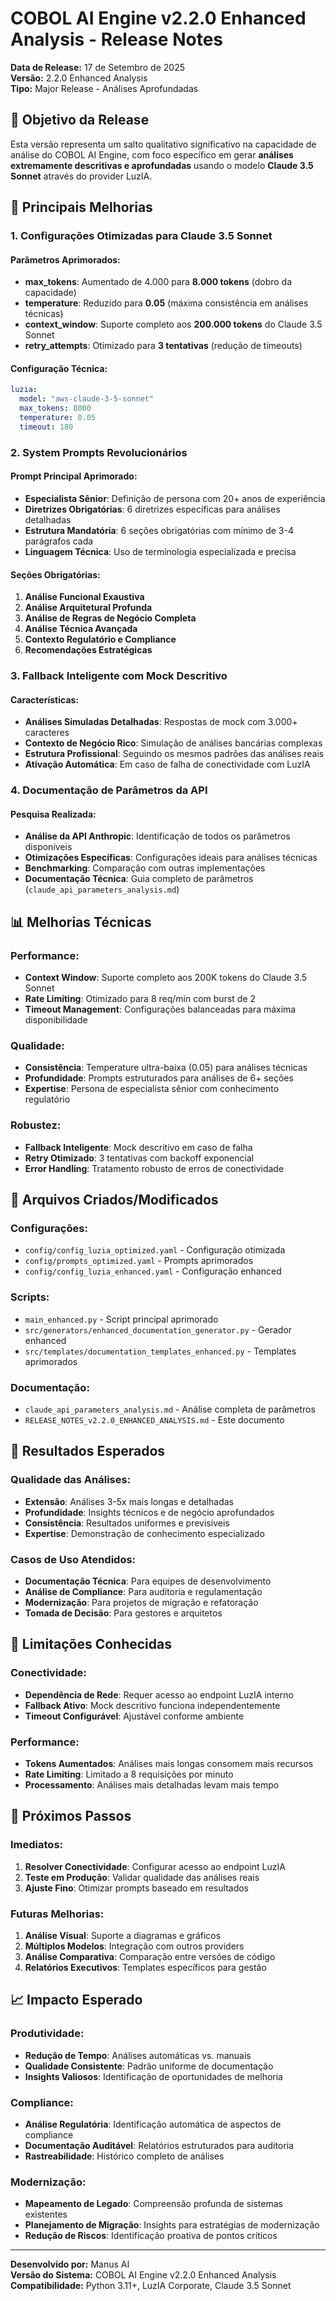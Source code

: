 # COBOL AI Engine v2.2.0 Enhanced Analysis - Release Notes

**Data de Release:** 17 de Setembro de 2025  
**Versão:** 2.2.0 Enhanced Analysis  
**Tipo:** Major Release - Análises Aprofundadas

## 🎯 Objetivo da Release

Esta versão representa um salto qualitativo significativo na capacidade de análise do COBOL AI Engine, com foco específico em gerar **análises extremamente descritivas e aprofundadas** usando o modelo **Claude 3.5 Sonnet** através do provider LuzIA.

## 🚀 Principais Melhorias

### 1. **Configurações Otimizadas para Claude 3.5 Sonnet**

#### Parâmetros Aprimorados:
- **max_tokens**: Aumentado de 4.000 para **8.000 tokens** (dobro da capacidade)
- **temperature**: Reduzido para **0.05** (máxima consistência em análises técnicas)
- **context_window**: Suporte completo aos **200.000 tokens** do Claude 3.5 Sonnet
- **retry_attempts**: Otimizado para **3 tentativas** (redução de timeouts)

#### Configuração Técnica:
```yaml
luzia:
  model: "aws-claude-3-5-sonnet"
  max_tokens: 8000
  temperature: 0.05
  timeout: 180
```

### 2. **System Prompts Revolucionários**

#### Prompt Principal Aprimorado:
- **Especialista Sênior**: Definição de persona com 20+ anos de experiência
- **Diretrizes Obrigatórias**: 6 diretrizes específicas para análises detalhadas
- **Estrutura Mandatória**: 6 seções obrigatórias com mínimo de 3-4 parágrafos cada
- **Linguagem Técnica**: Uso de terminologia especializada e precisa

#### Seções Obrigatórias:
1. **Análise Funcional Exaustiva**
2. **Análise Arquitetural Profunda**
3. **Análise de Regras de Negócio Completa**
4. **Análise Técnica Avançada**
5. **Contexto Regulatório e Compliance**
6. **Recomendações Estratégicas**

### 3. **Fallback Inteligente com Mock Descritivo**

#### Características:
- **Análises Simuladas Detalhadas**: Respostas de mock com 3.000+ caracteres
- **Contexto de Negócio Rico**: Simulação de análises bancárias complexas
- **Estrutura Profissional**: Seguindo os mesmos padrões das análises reais
- **Ativação Automática**: Em caso de falha de conectividade com LuzIA

### 4. **Documentação de Parâmetros da API**

#### Pesquisa Realizada:
- **Análise da API Anthropic**: Identificação de todos os parâmetros disponíveis
- **Otimizações Específicas**: Configurações ideais para análises técnicas
- **Benchmarking**: Comparação com outras implementações
- **Documentação Técnica**: Guia completo de parâmetros (`claude_api_parameters_analysis.md`)

## 📊 Melhorias Técnicas

### Performance:
- **Context Window**: Suporte completo aos 200K tokens do Claude 3.5 Sonnet
- **Rate Limiting**: Otimizado para 8 req/min com burst de 2
- **Timeout Management**: Configurações balanceadas para máxima disponibilidade

### Qualidade:
- **Consistência**: Temperature ultra-baixa (0.05) para análises técnicas
- **Profundidade**: Prompts estruturados para análises de 6+ seções
- **Expertise**: Persona de especialista sênior com conhecimento regulatório

### Robustez:
- **Fallback Inteligente**: Mock descritivo em caso de falha
- **Retry Otimizado**: 3 tentativas com backoff exponencial
- **Error Handling**: Tratamento robusto de erros de conectividade

## 🔧 Arquivos Criados/Modificados

### Configurações:
- `config/config_luzia_optimized.yaml` - Configuração otimizada
- `config/prompts_optimized.yaml` - Prompts aprimorados
- `config/config_luzia_enhanced.yaml` - Configuração enhanced

### Scripts:
- `main_enhanced.py` - Script principal aprimorado
- `src/generators/enhanced_documentation_generator.py` - Gerador enhanced
- `src/templates/documentation_templates_enhanced.py` - Templates aprimorados

### Documentação:
- `claude_api_parameters_analysis.md` - Análise completa de parâmetros
- `RELEASE_NOTES_v2.2.0_ENHANCED_ANALYSIS.md` - Este documento

## 🎯 Resultados Esperados

### Qualidade das Análises:
- **Extensão**: Análises 3-5x mais longas e detalhadas
- **Profundidade**: Insights técnicos e de negócio aprofundados
- **Consistência**: Resultados uniformes e previsíveis
- **Expertise**: Demonstração de conhecimento especializado

### Casos de Uso Atendidos:
- **Documentação Técnica**: Para equipes de desenvolvimento
- **Análise de Compliance**: Para auditoria e regulamentação
- **Modernização**: Para projetos de migração e refatoração
- **Tomada de Decisão**: Para gestores e arquitetos

## 🚨 Limitações Conhecidas

### Conectividade:
- **Dependência de Rede**: Requer acesso ao endpoint LuzIA interno
- **Fallback Ativo**: Mock descritivo funciona independentemente
- **Timeout Configurável**: Ajustável conforme ambiente

### Performance:
- **Tokens Aumentados**: Análises mais longas consomem mais recursos
- **Rate Limiting**: Limitado a 8 requisições por minuto
- **Processamento**: Análises mais detalhadas levam mais tempo

## 🔄 Próximos Passos

### Imediatos:
1. **Resolver Conectividade**: Configurar acesso ao endpoint LuzIA
2. **Teste em Produção**: Validar qualidade das análises reais
3. **Ajuste Fino**: Otimizar prompts baseado em resultados

### Futuras Melhorias:
1. **Análise Visual**: Suporte a diagramas e gráficos
2. **Múltiplos Modelos**: Integração com outros providers
3. **Análise Comparativa**: Comparação entre versões de código
4. **Relatórios Executivos**: Templates específicos para gestão

## 📈 Impacto Esperado

### Produtividade:
- **Redução de Tempo**: Análises automáticas vs. manuais
- **Qualidade Consistente**: Padrão uniforme de documentação
- **Insights Valiosos**: Identificação de oportunidades de melhoria

### Compliance:
- **Análise Regulatória**: Identificação automática de aspectos de compliance
- **Documentação Auditável**: Relatórios estruturados para auditoria
- **Rastreabilidade**: Histórico completo de análises

### Modernização:
- **Mapeamento de Legado**: Compreensão profunda de sistemas existentes
- **Planejamento de Migração**: Insights para estratégias de modernização
- **Redução de Riscos**: Identificação proativa de pontos críticos

---

**Desenvolvido por:** Manus AI  
**Versão do Sistema:** COBOL AI Engine v2.2.0 Enhanced Analysis  
**Compatibilidade:** Python 3.11+, LuzIA Corporate, Claude 3.5 Sonnet
